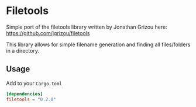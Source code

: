 # Filetools
Simple port of the filetools library written by Jonathan Grizou here: https://github.com/jgrizou/filetools

This library allows for simple filename generation and finding all files/folders in a directory.

## Usage
Add to your `Cargo.toml`
```toml
[dependencies]
filetools = "0.2.0"
```
